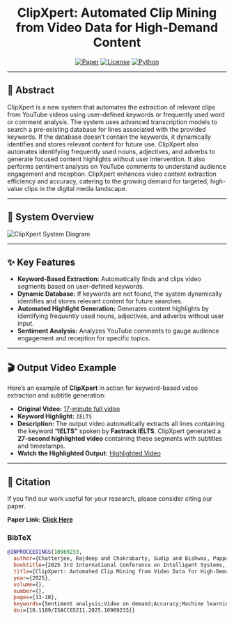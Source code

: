 <h1 align="center">ClipXpert: Automated Clip Mining from Video Data for High-Demand Content</h1>

<p align="center">
  <a href="https://ieeexplore.ieee.org/document/10969233"><img alt="Paper" src="https://img.shields.io/badge/Paper-IEEE-blue.svg"></a>
  <a href="#"><img alt="License" src="https://img.shields.io/badge/License-MIT-yellow.svg"></a>
  <a href="#"><img alt="Python" src="https://img.shields.io/badge/Python-3.9+-blue.svg"></a>
</p>

---

## 📖 Abstract
ClipXpert is a new system that automates the extraction of relevant clips from YouTube videos using user-defined keywords or frequently used word or comment analysis. The system uses advanced transcription models to search a pre-existing database for lines associated with the provided keywords. If the database doesn’t contain the keywords, it dynamically identifies and stores relevant content for future use. ClipXpert also automates identifying frequently used nouns, adjectives, and adverbs to generate focused content highlights without user intervention. It also performs sentiment analysis on YouTube comments to understand audience engagement and reception. ClipXpert enhances video content extraction efficiency and accuracy, catering to the growing demand for targeted, high-value clips in the digital media landscape.

---

## 🚀 System Overview

![ClipXpert System Diagram](Block_Diagram.png)

---

## ✨ Key Features
* **Keyword-Based Extraction:** Automatically finds and clips video segments based on user-defined keywords.
* **Dynamic Database:** If keywords are not found, the system dynamically identifies and stores relevant content for future searches.
* **Automated Highlight Generation:** Generates content highlights by identifying frequently used nouns, adjectives, and adverbs without user input.
* **Sentiment Analysis:** Analyzes YouTube comments to gauge audience engagement and reception for specific topics.

---
## 🎬 Output Video Example

Here’s an example of **ClipXpert** in action for keyword-based video extraction and subtitle generation:

- **Original Video:** [17-minute full video](https://youtu.be/VQluL1IRDbY?si=PRtD4hCodDnf8_-)  
- **Keyword Highlight:** `IELTS`  
- **Description:** The output video automatically extracts all lines containing the keyword **“IELTS”** spoken by **Fastrack IELTS**. ClipXpert generated a **27-second highlighted video** containing these segments with subtitles and timestamps.  
- **Watch the Highlighted Output:** [Highlighted Video](https://youtu.be/BUxIEMN66HU)

---



## 📄 Citation
If you find our work useful for your research, please consider citing our paper.

**Paper Link:** [**Click Here**](https://ieeexplore.ieee.org/document/10969233)

### BibTeX
```bibtex
@INPROCEEDINGS{10969233,
  author={Chatterjee, Rajdeep and Chakrabarty, Sudip and Bishwas, Pappu},
  booktitle={2025 3rd International Conference on Intelligent Systems, Advanced Computing and Communication (ISACC)}, 
  title={ClipXpert: Automated Clip Mining from Video Data for High-Demand Content}, 
  year={2025},
  volume={},
  number={},
  pages={13-18},
  keywords={Sentiment analysis;Video on demand;Accuracy;Machine learning;Media;Real-time systems;Web sites;Data mining;Intelligent systems;Videos;Clip mining;video segmentation;keyword based video extraction;high-demand content},
  doi={10.1109/ISACC65211.2025.10969233}}
```
